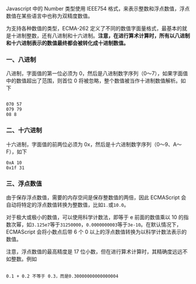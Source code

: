 
Javascript 中的 Number 类型使用 IEEE754 格式，来表示整数和浮点数值，浮点数值在某些语言中也称为双精度数值。

为支持各种数值的类型，ECMA-262 定义了不同的数值字面量格式，最基本的就是十进制整数，还有八进制和十六进制。**注意，在进行算术计算时，所有以八进制和十六进制表示的数值最终都会被转化成十进制数值。**

### 一、八进制

八进制，字面值的第一位必须为 0，然后是八进制数字序列（0～7），如果字面值中的数值超出了范围，则首位 0 将被忽略，整个数值被当作十进制数值解析。如下

```

070 57
079 79
08 8

```

### 二、十六进制

十六进制，字面值的前两位必须为 0x，然后是十六进制数字序列（0～9、A～F），如下

```
0xA 10
0x1f 31
```

### 三、浮点数值

由于保存浮点数值，需要的内存空间是保存整数值的两倍，因此 ECMAScript 会自动将特定的浮点数值转换为整数值，比如`1.`或`10.0`。

对于极大或极小的数值，可以使用科学计数法，即等于 e 前面的数值乘以 10 的指数次幂，如`3.125e7`等于`31250000`，`0.0000000003`等于`3e-10`。在默认情况下，ECMAScript 会将小数点后带 6 个 0 以上的浮点数值转换为以科学计数法表示的数值。

注意，浮点数值的最高精度是 17 位小数，但在进行算术计算时，其精确度远远不如整数。例如

```

0.1 + 0.2 不等于 0.3，而是0.30000000000000004



```



